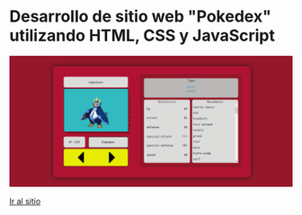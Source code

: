 # Desarrollo de sitio web "Pokedex" utilizando HTML, CSS y JavaScript

<div style="text-align:center">
    <img src="./screenshots/Pokedex.png"/>
</div>

[Ir al sitio](https://joserobertrosasc.github.io/Pokedex/)
